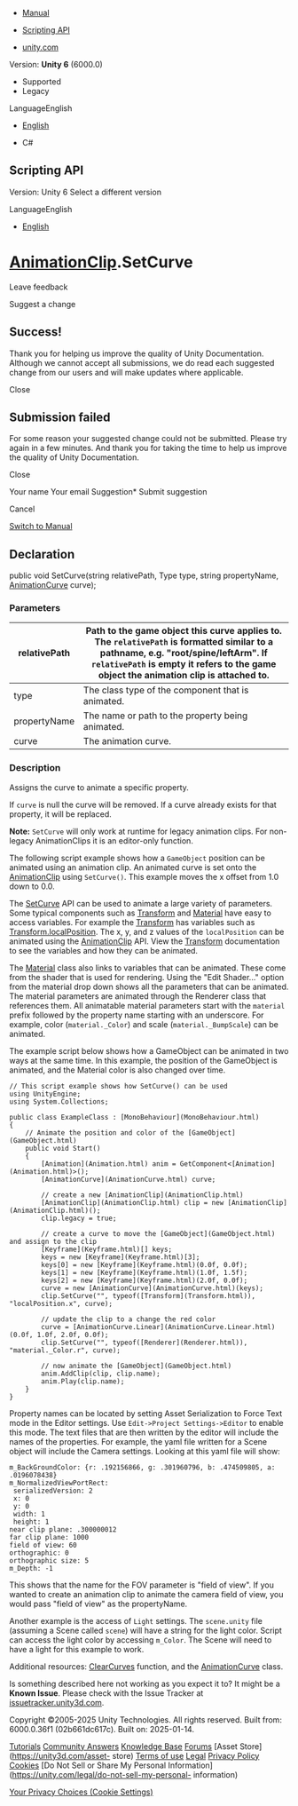 [ ]()

  * [Manual](../Manual/index.html)
  * [Scripting API](../ScriptReference/index.html)

  * [unity.com](https://unity.com/)

Version: **Unity 6** (6000.0)

  * Supported
  * Legacy

LanguageEnglish

  * [English]()

  * C#

[ ](https://docs.unity3d.com)

## Scripting API

Version: Unity 6 Select a different version

LanguageEnglish

  * [English]()

#  [AnimationClip](AnimationClip.html).SetCurve

Leave feedback

Suggest a change

## Success!

Thank you for helping us improve the quality of Unity Documentation. Although
we cannot accept all submissions, we do read each suggested change from our
users and will make updates where applicable.

Close

## Submission failed

For some reason your suggested change could not be submitted. Please <a>try
again</a> in a few minutes. And thank you for taking the time to help us
improve the quality of Unity Documentation.

Close

Your name Your email Suggestion* Submit suggestion

Cancel

[Switch to Manual](../Manual/class-AnimationClip.html "Go to AnimationClip
Component in the Manual")

## Declaration

public void SetCurve(string relativePath, Type type, string propertyName,
[AnimationCurve](AnimationCurve.html) curve);

### Parameters

relativePath | Path to the game object this curve applies to. The `relativePath` is formatted similar to a pathname, e.g. "root/spine/leftArm". If `relativePath` is empty it refers to the game object the animation clip is attached to.  
---|---  
type | The class type of the component that is animated.  
propertyName | The name or path to the property being animated.  
curve | The animation curve.  
  
### Description

Assigns the curve to animate a specific property.

If `curve` is null the curve will be removed. If a curve already exists for
that property, it will be replaced.  
  
**Note:** `SetCurve` will only work at runtime for legacy animation clips. For
non-legacy AnimationClips it is an editor-only function.  
  
The following script example shows how a `GameObject` position can be animated
using an animation clip. An animated curve is set onto the
[AnimationClip](AnimationClip.html) using `SetCurve()`. This example moves the
x offset from 1.0 down to 0.0.  
  
The [SetCurve](AnimationClip.SetCurve.html) API can be used to animate a large
variety of parameters. Some typical components such as
[Transform](Transform.html) and [Material](Material.html) have easy to access
variables. For example the [Transform](Transform.html) has variables such as
[Transform.localPosition](Transform-localPosition.html). The x, y, and z
values of the `localPosition` can be animated using the
[AnimationClip](AnimationClip.html) API. View the [Transform](Transform.html)
documentation to see the variables and how they can be animated.  
  
The [Material](Material.html) class also links to variables that can be
animated. These come from the shader that is used for rendering. Using the
"Edit Shader..." option from the material drop down shows all the parameters
that can be animated. The material parameters are animated through the
Renderer class that references them. All animatable material parameters start
with the `material` prefix followed by the property name starting with an
underscore. For example, color (`material._Color`) and scale
(`material._BumpScale`) can be animated.  
  
The example script below shows how a GameObject can be animated in two ways at
the same time. In this example, the position of the GameObject is animated,
and the Material color is also changed over time.

    
    
    // This script example shows how SetCurve() can be used
    using UnityEngine;
    using System.Collections;  
      
    public class ExampleClass : [MonoBehaviour](MonoBehaviour.html)
    {
        // Animate the position and color of the [GameObject](GameObject.html)
        public void Start()
        {
            [Animation](Animation.html) anim = GetComponent<[Animation](Animation.html)>();
            [AnimationCurve](AnimationCurve.html) curve;  
      
            // create a new [AnimationClip](AnimationClip.html)
            [AnimationClip](AnimationClip.html) clip = new [AnimationClip](AnimationClip.html)();
            clip.legacy = true;  
      
            // create a curve to move the [GameObject](GameObject.html) and assign to the clip
            [Keyframe](Keyframe.html)[] keys;
            keys = new [Keyframe](Keyframe.html)[3];
            keys[0] = new [Keyframe](Keyframe.html)(0.0f, 0.0f);
            keys[1] = new [Keyframe](Keyframe.html)(1.0f, 1.5f);
            keys[2] = new [Keyframe](Keyframe.html)(2.0f, 0.0f);
            curve = new [AnimationCurve](AnimationCurve.html)(keys);
            clip.SetCurve("", typeof([Transform](Transform.html)), "localPosition.x", curve);  
      
            // update the clip to a change the red color
            curve = [AnimationCurve.Linear](AnimationCurve.Linear.html)(0.0f, 1.0f, 2.0f, 0.0f);
            clip.SetCurve("", typeof([Renderer](Renderer.html)), "material._Color.r", curve);  
      
            // now animate the [GameObject](GameObject.html)
            anim.AddClip(clip, clip.name);
            anim.Play(clip.name);
        }
    }
    

Property names can be located by setting Asset Serialization to Force Text
mode in the Editor settings. Use `Edit->Project Settings->Editor` to enable
this mode. The text files that are then written by the editor will include the
names of the properties. For example, the yaml file written for a Scene object
will include the Camera settings. Looking at this yaml file will show:  
  
`m_BackGroundColor: {r: .192156866, g: .301960796, b: .474509805, a:
.0196078438}`  
`m_NormalizedViewPortRect:`  
` serializedVersion: 2`  
` x: 0`  
` y: 0`  
` width: 1`  
` height: 1`  
`near clip plane: .300000012`  
`far clip plane: 1000`  
`field of view: 60`  
`orthographic: 0`  
`orthographic size: 5`  
`m_Depth: -1`  
  
This shows that the name for the FOV parameter is "field of view". If you
wanted to create an animation clip to animate the camera field of view, you
would pass "field of view" as the propertyName.  
  
Another example is the access of `Light` settings. The `scene.unity` file
(assuming a Scene called `scene`) will have a string for the light color.
Script can access the light color by accessing `m_Color`. The Scene will need
to have a light for this example to work.  
  
Additional resources: [ClearCurves](AnimationClip.ClearCurves.html) function,
and the [AnimationCurve](AnimationCurve.html) class.

Is something described here not working as you expect it to? It might be a
**Known Issue**. Please check with the Issue Tracker at
[issuetracker.unity3d.com](https://issuetracker.unity3d.com).

Copyright ©2005-2025 Unity Technologies. All rights reserved. Built from:
6000.0.36f1 (02b661dc617c). Built on: 2025-01-14.

[Tutorials](https://unity3d.com/learn) [Community
Answers](https://answers.unity3d.com) [Knowledge
Base](https://support.unity3d.com/hc/en-us)
[Forums](https://forum.unity3d.com) [Asset Store](https://unity3d.com/asset-
store) [Terms of use](https://docs.unity3d.com/Manual/TermsOfUse.html)
[Legal](https://unity.com/legal) [Privacy
Policy](https://unity.com/legal/privacy-policy)
[Cookies](https://unity.com/legal/cookie-policy) [Do Not Sell or Share My
Personal Information](https://unity.com/legal/do-not-sell-my-personal-
information)

[Your Privacy Choices (Cookie Settings)](javascript:void\(0\);)

